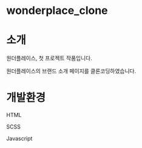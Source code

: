 # wonderplace_clone

# 소개


원더플레이스, 첫 프로젝트 작품입니다.

원더플레이스의 브랜드 소개 페이지를 클론코딩하였습니다.

# 개발환경


HTML

SCSS

Javascript
